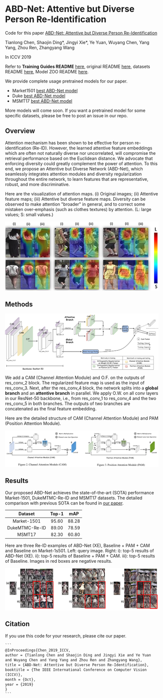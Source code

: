 # ABD-Net: Attentive but Diverse Person Re-Identification

Code for this paper [ABD-Net: Attentive but Diverse Person Re-Identification](https://arxiv.org/abs/1908.01114)

Tianlong Chen, Shaojin Ding\*, Jingyi Xie\*, Ye Yuan, Wuyang Chen, Yang Yang, Zhou Ren, Zhangyang Wang

In ICCV 2019

Refer to **Training Guides README** [here](./README_Training_Guides.md), original README [here](./README_ORIG.md), datasets README [here](./DATASETS.md), Model ZOO README [here](./MODEL_ZOO.md).

We provide complete usage pretrained models for our paper.

- Market1501 [best ABD-Net model](https://drive.google.com/file/d/1TuxnwSecg0EFFd5Z_665kek_e0Q-N4tU/view?usp=sharing)
- Duke [best ABD-Net model](https://drive.google.com/file/d/1wQtbi8gBe_oMLc9GvDXrGF5yRBoz51o_/view?usp=sharing)
- MSMT17 [best ABD-Net model](https://drive.google.com/file/d/1_ZpSfOxrid9xpSecAxEA2WAa6h-uWc1O/view?usp=sharing)

More models will come soon. If you want a pretrained model for some specific datasets, please be free to post an issue in our repo.

## Overview

Attention mechanism has been shown to be effective for person re-identification (Re-ID). However, the learned attentive feature embeddings which are often not naturally diverse nor uncorrelated, will compromise the retrieval performance based on the Euclidean distance. We advocate that enforcing diversity could greatly complement the power of attention. To this end, we propose an Attentive but Diverse Network (ABD-Net), which seamlessly integrates attention modules and diversity regularization throughout the entire network, to learn features that are representative, robust, and more discriminative.

Here are the visualization of attention maps. (i) Original images; (ii) Attentive feature maps; (iii) Attentive but diverse feature maps. Diversity can be observed to make attention "broader" in general, and to correct some mistaken over-emphasis (such as clothes textures) by attention. (L: large values; S: small values.)

![](./doc_images/JET_VIS.png)



## Methods

![](./doc_images/Arch.png)

We add a CAM (Channel Attention Module) and O.F. on the outputs of res\_conv\_2 block. The regularized feature map is used as the input of res\_conv\_3. Next, after the res\_conv\_4 block, the network splits into a **global branch** and an **attentive branch** in parallel. We apply O.W. on all conv layers in our ResNet-50 backbone, i.e.​, from res\_conv\_1 to res\_conv\_4 and the two res\_conv\_5 in both branches. The outputs of two branches are concatenated as the final feature embedding. 

Here are the detailed structure of CAM (Channel Attention Module) and PAM (Position Attention Module).

![](./doc_images/att.png)



## Results

Our proposed ABD-Net achieves the state-of-the-art (SOTA) performance Market-1501, DukeMTMC-Re-ID and MSMT17 datasets. The detailed comparison with previous SOTA can be found in [our paper](https://arxiv.org/abs/1908.01114).

|    Dataset     | Top-1 |  mAP  |
| :------------: | :---: | :---: |
|  Market-1501   | 95.60 | 88.28 |
| DukeMTMC-Re-ID | 89.00 | 78.59 |
|     MSMT17     | 82.30 | 60.80 |

Here are three Re-ID examples of ABD-Net (XE), Baseline + PAM + CAM and Baseline on Market-1s501. Left: query image. Right: i): top-5 results of ABD-Net (XE). ii): top-5 results of Baseline + PAM + CAM. iii): top-5 results of Baseline. Images in red boxes are negative results.

![](./doc_images/qr.png)



## Citation

If you use this code for your research, please cite our paper.

```
​```
@InProceedings{Chen_2019_ICCV,
author = {Tianlong Chen and Shaojin Ding and Jingyi Xie and Ye Yuan and Wuyang Chen and Yang Yang and Zhou Ren and Zhangyang Wang},
title = {ABD-Net: Attentive but Diverse Person Re-Identification},
booktitle = {The IEEE International Conference on Computer Vision (ICCV)},
month = {Oct},
year = {2019}
}
​```
```

